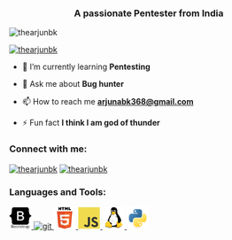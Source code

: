 <h3 align="center">A passionate Pentester from India</h3>

<p align="left"> <img src="https://komarev.com/ghpvc/?username=thearjunbk&label=Profile%20views&color=0e75b6&style=flat" alt="thearjunbk" /> </p>

<p align="left"> <a href="https://twitter.com/thearjunbk" target="blank"><img src="https://img.shields.io/twitter/follow/thearjunbk?logo=twitter&style=for-the-badge" alt="thearjunbk" /></a> </p>

- 🌱 I’m currently learning **Pentesting**

- 💬 Ask me about **Bug hunter**

- 📫 How to reach me **arjunabk368@gmail.com**

- ⚡ Fun fact **I think I am god of thunder**

<h3 align="left">Connect with me:</h3>
<p align="left">
<a href="https://twitter.com/thearjunbk" target="blank"><img align="center" src="https://raw.githubusercontent.com/rahuldkjain/github-profile-readme-generator/master/src/images/icons/Social/twitter.svg" alt="thearjunbk" height="30" width="40" /></a>
<a href="https://instagram.com/thearjunbk" target="blank"><img align="center" src="https://raw.githubusercontent.com/rahuldkjain/github-profile-readme-generator/master/src/images/icons/Social/instagram.svg" alt="thearjunbk" height="30" width="40" /></a>
</p>

<h3 align="left">Languages and Tools:</h3>
<p align="left"> <a href="https://getbootstrap.com" target="_blank" rel="noreferrer"> <img src="https://raw.githubusercontent.com/devicons/devicon/master/icons/bootstrap/bootstrap-plain-wordmark.svg" alt="bootstrap" width="40" height="40"/> </a> <a href="https://git-scm.com/" target="_blank" rel="noreferrer"> <img src="https://www.vectorlogo.zone/logos/git-scm/git-scm-icon.svg" alt="git" width="40" height="40"/> </a> <a href="https://www.w3.org/html/" target="_blank" rel="noreferrer"> <img src="https://raw.githubusercontent.com/devicons/devicon/master/icons/html5/html5-original-wordmark.svg" alt="html5" width="40" height="40"/> </a> <a href="https://developer.mozilla.org/en-US/docs/Web/JavaScript" target="_blank" rel="noreferrer"> <img src="https://raw.githubusercontent.com/devicons/devicon/master/icons/javascript/javascript-original.svg" alt="javascript" width="40" height="40"/> </a> <a href="https://www.linux.org/" target="_blank" rel="noreferrer"> <img src="https://raw.githubusercontent.com/devicons/devicon/master/icons/linux/linux-original.svg" alt="linux" width="40" height="40"/> </a> <a href="https://www.python.org" target="_blank" rel="noreferrer"> <img src="https://raw.githubusercontent.com/devicons/devicon/master/icons/python/python-original.svg" alt="python" width="40" height="40"/> </a> </p>

